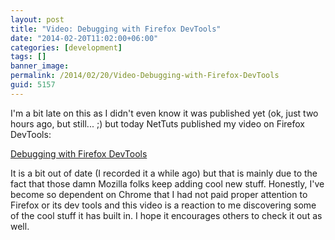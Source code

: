 ```yaml
---
layout: post
title: "Video: Debugging with Firefox DevTools"
date: "2014-02-20T11:02:00+06:00"
categories: [development]
tags: []
banner_image: 
permalink: /2014/02/20/Video-Debugging-with-Firefox-DevTools
guid: 5157
---
```


<p>
I'm a bit late on this as I didn't even know it was published yet (ok, just two hours ago, but still... ;) but today NetTuts published my video on Firefox DevTools:
</p>
<!--more-->
<p>
<a href="http://code.tutsplus.com/tutorials/debugging-with-the-firefox-devtools--net-36999">Debugging with Firefox DevTools</a>
</p>

<p>
It is a bit out of date (I recorded it a while ago) but that is mainly due to the fact that those damn Mozilla folks keep adding cool new stuff. Honestly, I've become so dependent on Chrome that I had not paid proper attention to Firefox or its dev tools and this video is a reaction to me discovering some of the cool stuff it has built in. I hope it encourages others to check it out as well.
</p>